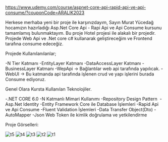 https://www.udemy.com/course/aspnet-core-api-rapid-api-ve-api-consume/?couponCode=ARALIK2023

Herkese merhaba yeni bir proje ile karşınızdayım, Sayın Murat Yücedağ hocamızın hazırladığı Asp.Net Core Api - Rapi Api ve Api Consume kursunu tamamlamış bulunmaktayım. Bu proje Hotel projesi ile alakalı bir projedir. Projede Web Api ve .Net core c# kullanarak 
geliştireceğim ve Frontend tarafına consume edeceğiz.

Projede Kullanılanılanlar;

-N Tier Katmanı 
-EntityLayer Katmanı
-DataAccessLayer Katmanı
-BusinessLayer Katmanı 
-WepApi -> Bağlantılar web api tarafında yapılıcak.
-WebUI -> Bu katmanda api tarafında işlenen crud ve yapı işlerini burada Consume ediyoruz.

Genel Olara Kursta Kullanılan Teknolojiler. 

-.NET CORE 6.0
-N Katmanlı Mimari Kullanımı
-Repository Design Pattern 
-Asp.Net Identity
-Entity Framework Core ile Database İşlemleri
-Rapid Api ve Api Consume
-Fluent Validation İşlemleri
-Data Transfer Object(Dto)
-AutoMapper
-Json Web Token ile kimlik doğrulama ve yetkilendirme

Proje Görselleri: 


![t5](https://github.com/melihkarakus/MyHotelProject/assets/135554922/c3c7fb3f-c014-450f-83a6-30515dd38f41)
![t4](https://github.com/melihkarakus/MyHotelProject/assets/135554922/b9dd27d4-c8af-4d82-b781-c655cb3c4288)
![t3](https://github.com/melihkarakus/MyHotelProject/assets/135554922/c7527c2f-13ed-4179-948f-ec7a178ecec5)
![t2](https://github.com/melihkarakus/MyHotelProject/assets/135554922/48e1e555-a969-469a-aeb2-0959c9baeef1)
![t1](https://github.com/melihkarakus/MyHotelProject/assets/135554922/d0c85903-ebb3-46fd-b43f-828425117102)
